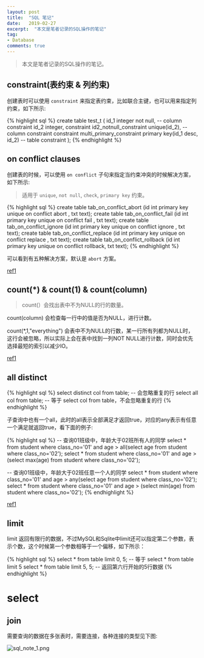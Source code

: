 ```yaml
---
layout: post
title:  "SQL 笔记"
date:   2019-02-27
excerpt:  "本文是笔者记录的SQL操作的笔记"
tag:
- Database
comments: true
---
```


> 本文是笔者记录的SQL操作的笔记。

## constraint(表约束 & 列约束)

创建表时可以使用 `constraint` 来指定表约束，比如联合主键，也可以用来指定列约束，如下所示:

{% highlight sql %}
create table test_t (
    id_1 integer not null, -- column constraint
	id_2 integer,
    constraint id2_notnull_constraint unique(id_2), -- column constraint
    constraint multi_primary_constraint primary key(id_1 desc, id_2) -- table constraint
);
{% endhighlight %}

## on conflict clauses

创建表的时候，可以使用 `on conflict` 子句来指定当约束冲突的时候解决方案，如下所示:

> 适用于 `unique`, `not null`, `check`, `primary key` 约束。

{% highlight sql %}
create table tab_on_conflict_abort    (id int primary key unique on conflict abort   , txt text);
create table tab_on_conflict_fail     (id int primary key unique on conflict fail    , txt text);
create table tab_on_conflict_ignore   (id int primary key unique on conflict ignore  , txt text);
create table tab_on_conflict_replace  (id int primary key unique on conflict replace , txt text);
create table tab_on_conflict_rollback (id int primary key unique on conflict rollback, txt text);
{% endhighlight %}

可以看到有五种解决方案，默认是 `abort` 方案。

[ref1](https://sqlite.org/lang_conflict.html)


## count(*) & count(1) & count(column)

> count(）会找出表中不为NULL的行的数量。

count(column) 会检查每一行中的值是否为NULL，进行计数。

count(*,1,"everything") 会表中不为NULL的行数，某一行所有列都为NULL时，这行会被忽略，所以实际上会在表中找到一列NOT NULL进行计数，同时会优先选择最短的索引以减少IO。

[ref1](https://www.cnblogs.com/CareySon/p/DifferenceBetweenCountStarAndCount1.html#!comments)

## all distinct

{% highlight sql %}
select distinct col from table; -- 会忽略重复的行
select all col from table; -- 等于 select col from table，不会忽略重复的行
{% endhighlight %}

子查询中也有一个all，此时的all表示全部满足才返回true，对应的any表示有任意一个满足就返回true，看下面的例子:

{% highlight sql %}
-- 查询01班级中，年龄大于02班所有人的同学
select * from student where class_no='01' and age > all(select age from student where class_no='02');
select * from student where class_no='01' and age > (select max(age) from student where class_no='02');

-- 查询01班级中，年龄大于02班任意一个人的同学
select * from student where class_no='01' and age > any(select age from student where class_no='02');
select * from student where class_no='01' and age > (select min(age) from student where class_no='02');
{% endhighlight %}

[ref1](https://docs.aws.amazon.com/kinesisanalytics/latest/sqlref/sql-reference-select-all-distinct.html)

## limit

limit 返回有限行的数据，不过MySQL和Sqlite中limit还可以指定第二个参数，表示个数，这个时候第一个参数相等于一个偏移，如下所示：

{% highlight sql %}
select * from table limit 0, 5; -- 等于 select * from table limit 5
select * from table limit 5, 5; -- 返回第六行开始的5行数据
{% endhighlight %}

# select

## join

需要查询的数据在多张表时，需要连接，各种连接的类型见下图:

![sql_note_1.png]({{site.url}}/assets/images/blog/sql_note_1.png)




